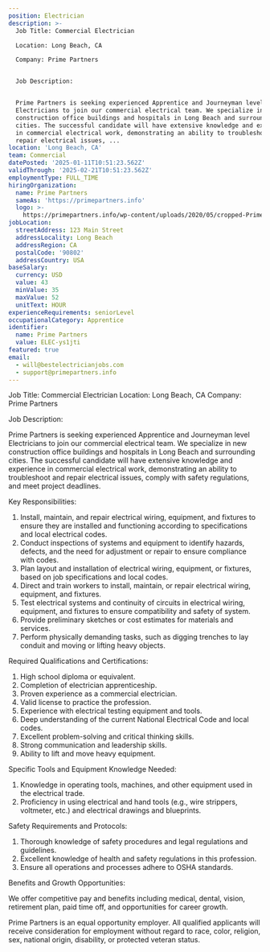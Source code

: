 ```yaml
---
position: Electrician
description: >-
  Job Title: Commercial Electrician

  Location: Long Beach, CA

  Company: Prime Partners


  Job Description:


  Prime Partners is seeking experienced Apprentice and Journeyman level
  Electricians to join our commercial electrical team. We specialize in new
  construction office buildings and hospitals in Long Beach and surrounding
  cities. The successful candidate will have extensive knowledge and experience
  in commercial electrical work, demonstrating an ability to troubleshoot and
  repair electrical issues, ...
location: 'Long Beach, CA'
team: Commercial
datePosted: '2025-01-11T10:51:23.562Z'
validThrough: '2025-02-21T10:51:23.562Z'
employmentType: FULL_TIME
hiringOrganization:
  name: Prime Partners
  sameAs: 'https://primepartners.info'
  logo: >-
    https://primepartners.info/wp-content/uploads/2020/05/cropped-Prime-Partners-Logo-NO-BG-1-1.png
jobLocation:
  streetAddress: 123 Main Street
  addressLocality: Long Beach
  addressRegion: CA
  postalCode: '90802'
  addressCountry: USA
baseSalary:
  currency: USD
  value: 43
  minValue: 35
  maxValue: 52
  unitText: HOUR
experienceRequirements: seniorLevel
occupationalCategory: Apprentice
identifier:
  name: Prime Partners
  value: ELEC-ys1jti
featured: true
email:
  - will@bestelectricianjobs.com
  - support@primepartners.info
---
```




Job Title: Commercial Electrician
Location: Long Beach, CA
Company: Prime Partners

Job Description:

Prime Partners is seeking experienced Apprentice and Journeyman level Electricians to join our commercial electrical team. We specialize in new construction office buildings and hospitals in Long Beach and surrounding cities. The successful candidate will have extensive knowledge and experience in commercial electrical work, demonstrating an ability to troubleshoot and repair electrical issues, comply with safety regulations, and meet project deadlines.

Key Responsibilities:

1. Install, maintain, and repair electrical wiring, equipment, and fixtures to ensure they are installed and functioning according to specifications and local electrical codes.
2. Conduct inspections of systems and equipment to identify hazards, defects, and the need for adjustment or repair to ensure compliance with codes.
3. Plan layout and installation of electrical wiring, equipment, or fixtures, based on job specifications and local codes.
4. Direct and train workers to install, maintain, or repair electrical wiring, equipment, and fixtures.
5. Test electrical systems and continuity of circuits in electrical wiring, equipment, and fixtures to ensure compatibility and safety of system.
6. Provide preliminary sketches or cost estimates for materials and services.
7. Perform physically demanding tasks, such as digging trenches to lay conduit and moving or lifting heavy objects.

Required Qualifications and Certifications:

1. High school diploma or equivalent.
2. Completion of electrician apprenticeship.
3. Proven experience as a commercial electrician.
4. Valid license to practice the profession.
5. Experience with electrical testing equipment and tools.
6. Deep understanding of the current National Electrical Code and local codes.
7. Excellent problem-solving and critical thinking skills.
8. Strong communication and leadership skills.
9. Ability to lift and move heavy equipment.

Specific Tools and Equipment Knowledge Needed:

1. Knowledge in operating tools, machines, and other equipment used in the electrical trade.
2. Proficiency in using electrical and hand tools (e.g., wire strippers, voltmeter, etc.) and electrical drawings and blueprints.

Safety Requirements and Protocols:

1. Thorough knowledge of safety procedures and legal regulations and guidelines.
2. Excellent knowledge of health and safety regulations in this profession.
3. Ensure all operations and processes adhere to OSHA standards.

Benefits and Growth Opportunities:

We offer competitive pay and benefits including medical, dental, vision, retirement plan, paid time off, and opportunities for career growth.

Prime Partners is an equal opportunity employer. All qualified applicants will receive consideration for employment without regard to race, color, religion, sex, national origin, disability, or protected veteran status.
